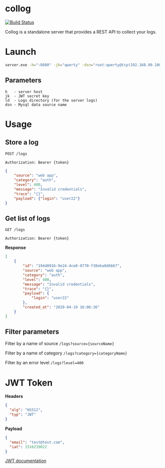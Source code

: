 # collog

[![Build Status](https://travis-ci.org/ARACOOOL/collog.svg?branch=master)](https://travis-ci.org/ARACOOOL/collog)

Collog is a standalone server that provides a REST API to collect your logs.

# Launch

```bash
server.exe -h=":8080" -jk="qwerty" -dsn="root:qwerty@tcp(192.168.99.100)/logs"
```

## Parameters
```
h   - server host
jk  - JWT secret key
ld  - Logs directory (for the server logs)
dsn - Mysql data source name
```

# Usage

## Store a log

```
POST /logs

Authorization: Bearer {token}
```

```json
{
	"source": "web app",
	"category": "auth",
	"level": 400,
	"message": "Invalid credentials",
	"trace": "{}",
	"payload": {"login": "user22"}
}
```

## Get list of logs

```
GET /logs

Authorization: Bearer {token}
```

**Response**

```json
[
    {
        "id": "19440916-9e24-4ce0-9770-f38eba0d6667",
        "source": "web app",
        "category": "auth",
        "level": 400,
        "message": "Invalid credentials",
        "trace": "{}",
        "payload": {
            "login": "user22"
        },
        "created_at": "2020-04-19 16:06:36"
    }
]
```

## Filter parameters

Filter by a name of source
`/logs?source={sourceName}`

Filter by a name of category
`/logs?category={categoryName}`


Filter by an error level
`/logs?level=400`

# JWT Token

**Headers**

```json
{
  "alg": "HS512",
  "typ": "JWT"
}
```

**Payload**

```json
{
  "email": "test@test.com",
  "iat": 1516239022
}
```

[JWT documentation](https://jwt.io/)